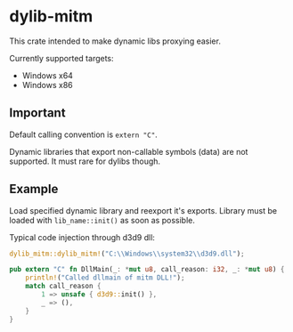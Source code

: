 # dylib-mitm
This crate intended to make dynamic libs proxying easier.

Currently supported targets:
- Windows x64
- Windows x86

## Important
Default calling convention is `extern "C"`.

Dynamic libraries that export non-callable symbols (data) are not supported.
It must rare for dylibs though.

## Example
Load specified dynamic library and reexport it's exports.
Library must be loaded with `lib_name::init()` as soon as possible.

Typical code injection through d3d9 dll:
```rust
dylib_mitm::dylib_mitm!("C:\\Windows\\system32\\d3d9.dll");

pub extern "C" fn DllMain(_: *mut u8, call_reason: i32, _: *mut u8) {
    println!("Called dllmain of mitm DLL!");
    match call_reason {
        1 => unsafe { d3d9::init() },
        _ => (),
    }
}
```